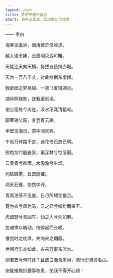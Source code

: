 ```yaml
---
layout: post
title: 梦游天姥吟留别
short: 海客谈瀛洲，烟涛微茫信难求
---
```


—— 李白

海客谈瀛洲，烟涛微茫信难求。

越人语天姥，云霞明灭或可睹。

天姥连天向天横，势拔五岳掩赤城。

天台一万八千丈，对此欲倒东南倾。

我欲因之梦吴越，一夜飞度镜湖月。

湖月照我影，送我至剡溪。

谢公宿处今尚在，渌水荡漾清猿啼。

脚著谢公屐，身登青云梯。

半壁见海日，空中闻天鸡。

千岩万转路不定，迷花倚石忽已暝。

熊咆龙吟殷岩泉，栗深林兮惊层巅。

云青青兮欲雨，水澹澹兮生烟。

列缺霹雳，丘峦崩摧。

洞天石扉，訇然中开。

青冥浩荡不见底，日月照耀金银台。

霓为衣兮风为马，云之君兮纷纷而来下。

虎鼓瑟兮鸾回车，仙之人兮列如麻。

忽魂悸以魄动，恍惊起而长嗟。

惟觉时之枕席，失向来之烟霞。

世间行乐亦如此，古来万事东流水。

别君去兮何时还？且放白鹿青崖间，须行即骑访名山。

安能摧眉折腰事权贵，使我不得开心颜！